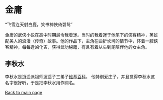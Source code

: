 # 金庸

“飞雪连天射白鹿，笑书神侠倚碧鸳”

金庸的武侠小说在高中时期最令我着迷。当时的我着迷于他笔下的侠客精神，英雄配美人的浪漫（传奇）故事。他的作品下，主角在曲折坎坷的情节中，怀着一腔侠客精神，每每逢凶化吉，获得武功秘籍，有且有着从头到尾陪伴他的女主角。

## 李秋水

李秋水是逍遥派祖师逍遥子三弟子[维基百科](https://zh.wikipedia.org/zh-hans/%E6%9D%8E%E7%A7%8B%E6%B0%B4)。
他特别爱庄子，并且觉得李秋水这名字很好听，于是把李秋水用作网名。

[Back to main page](../index.md)
